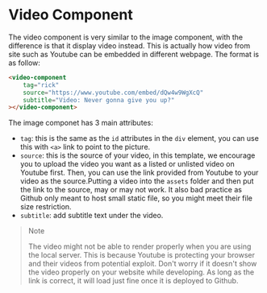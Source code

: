 # Video Component

The video component is very similar to the image component, with the difference is that it display video instead. This is actually how video from site such as Youtube can be embedded in different webpage. The format is as follow:

```html
<video-component 
    tag="rick" 
    source="https://www.youtube.com/embed/dQw4w9WgXcQ"
    subtitle="Video: Never gonna give you up?"
></video-component>
```

The image componet has 3 main attributes:
- `tag`: this is the same as the `id` attributes in the `div` element, you can use this with `<a>` link to point to the picture.
- `source`: this is the source of your video, in this template, we encourage you to upload the video you want as a listed or unlisted video on Youtube first. Then, you can use the link provided from Youtube to your video as the source.Putting a video into the `assets` folder and then put the link to the source, may or may not work. It also bad practice as Github only meant to host small static file, so you might meet their file size restriction. 
- `subtitle`: add subtitle text under the video.

> <p class="note"> Note
>
> The video might not be able to render properly when you are using the local server. This is because Youtube is protecting your browser and their videos from potential exploit. Don't worry if it doesn't show the video properly on your website while developing. As long as the link is correct, it will load just fine once it is deployed to Github.


